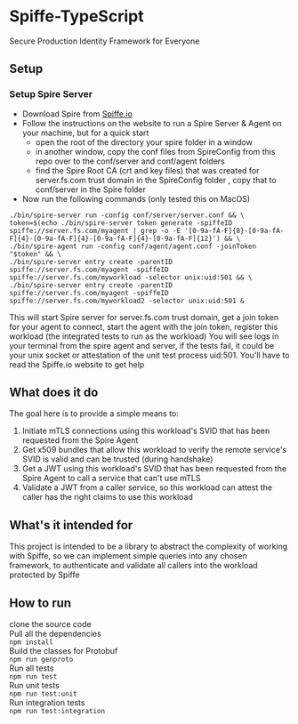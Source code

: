 # Spiffe-TypeScript
Secure Production Identity Framework for Everyone

## Setup
### Setup Spire Server 
* Download Spire from [Spiffe.io](https://spiffe.io/downloads)
* Follow the instructions on the website to run a Spire Server & Agent on your machine, but for a quick start
  * open the root of the directory your spire folder in a window
  * in another window, copy the conf files from SpireConfig from this repo over to the conf/server and conf/agent folders
  * find the Spire Root CA (crt and key files) that was created for server.fs.com trust domain in the SpireConfig folder , copy that to conf/server in the Spire folder
* Now run the following commands (only tested this on MacOS)
```shell
./bin/spire-server run -config conf/server/server.conf && \
token=$(echo ./bin/spire-server token generate -spiffeID spiffe://server.fs.com/myagent | grep -o -E '[0-9a-fA-F]{8}-[0-9a-fA-F]{4}-[0-9a-fA-F]{4}-[0-9a-fA-F]{4}-[0-9a-fA-F]{12}') && \
./bin/spire-agent run -config conf/agent/agent.conf -joinToken "$token" && \
./bin/spire-server entry create -parentID spiffe://server.fs.com/myagent -spiffeID spiffe://server.fs.com/myworkload -selector unix:uid:501 && \
./bin/spire-server entry create -parentID spiffe://server.fs.com/myagent -spiffeID spiffe://server.fs.com/myworkload2 -selector unix:uid:501 &
```

This will start Spire server for server.fs.com trust domain, get a join token for your agent to connect, start the agent with the join token, register this workload (the integrated tests to run as the workload)
You will see logs in your terminal from the spire agent and server, if the tests fail, it could be your unix socket or attestation of the unit test process uid:501. You'll have to read the Spiffe.io website to get help

## What does it do
The goal here is to provide a simple means to:
1. Initiate mTLS connections using this workload's SVID that has been requested from the Spire Agent 
2. Get x509 bundles that allow this workload to verify the remote service's SVID is valid and can be trusted (during handshake)
2. Get a JWT using this workload's SVID that has been requested from the Spire Agent to call a service that can't use mTLS
3. Validate a JWT from a caller service, so this workload can attest the caller has the right claims to use this workload

## What's it intended for
This project is intended to be a library to abstract the complexity of working with Spiffe, so we can implement simple queries into any chosen framework, to authenticate and validate all callers into the workload protected by Spiffe

## How to run
clone the source code\
Pull all the dependencies\
```npm install```\
Build the classes for Protobuf\
```npm run genproto```\
Run all tests\
```npm run test```\
Run unit tests\
```npm run test:unit```\
Run integration tests\
```npm run test:integration```

